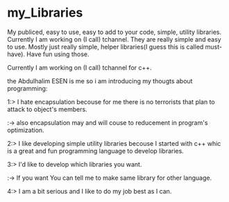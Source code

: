 # my_Libraries
My publiced, easy to use, easy to add to your code, simple, utility libraries. Currently I am working on (I call) tchannel.
They are really simple and easy to use. Mostly just really simple, helper libraries(I guess this is called must-have). Have fun using those.

 Currently I am working on (I call) tchannel for c++.

the Abdulhalim ESEN is me so i am introducing my thougts about programming:

1:> I hate encapsulation becouse for me there is no terrorists that plan to attack to object's members.

:-> also encapsulation may and will couse to reducement in program's optimization.

2:> I like developing simple utility libraries becouse I started with c++ whic is a great and fun programming language to develop libraries.

3:> I'd like to develop which libraries you want.

:-> If you want You can tell me to make same library for other language.

4:> I am a bit serious and I like to do my job best as I can.
